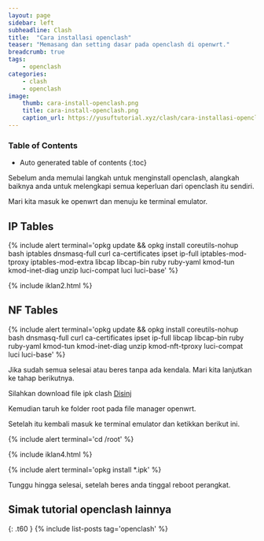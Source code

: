 ```yaml
---
layout: page
sidebar: left
subheadline: Clash
title:  "Cara installasi openclash"
teaser: "Memasang dan setting dasar pada openclash di openwrt."
breadcrumb: true
tags:
    - openclash
categories:
    - clash
    - openclash
image:
    thumb: cara-install-openclash.png
    title: cara-install-openclash.png
    caption_url: https://yusuftutorial.xyz/clash/cara-installasi-openclash/
---
```

### Table of Contents
*  Auto generated table of contents
{:toc}

Sebelum anda memulai langkah untuk menginstall openclash, alangkah baiknya anda untuk melengkapi semua keperluan dari openclash itu sendiri.

Mari kita masuk ke openwrt dan menuju ke terminal emulator.

## IP Tables

{% include alert terminal='opkg update && opkg install coreutils-nohup bash iptables dnsmasq-full curl ca-certificates ipset ip-full iptables-mod-tproxy iptables-mod-extra libcap libcap-bin ruby ruby-yaml kmod-tun kmod-inet-diag unzip luci-compat luci luci-base' %}

{% include iklan2.html %}

## NF Tables

{% include alert terminal='opkg update && opkg install coreutils-nohup bash dnsmasq-full curl ca-certificates ipset ip-full libcap libcap-bin ruby ruby-yaml kmod-tun kmod-inet-diag unzip kmod-nft-tproxy luci-compat luci luci-base' %}

Jika sudah semua selesai atau beres tanpa ada kendala. Mari kita lanjutkan ke tahap berikutnya.

Silahkan download file ipk clash [Disinj](https://github.com/vernesong/OpenClash/releases/download/v0.46.001-beta/luci-app-openclash_0.46.001-beta_all.ipk)

Kemudian taruh ke folder root pada file manager openwrt.

Setelah itu kembali masuk ke terminal emulator dan ketikkan berikut ini.

{% include alert terminal='cd /root' %}

{% include iklan4.html %}

{% include alert terminal='opkg install *.ipk' %}

Tunggu hingga selesai, setelah beres anda tinggal reboot perangkat.

## Simak tutorial openclash lainnya
{: .t60 }
{% include list-posts tag='openclash' %}
